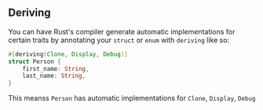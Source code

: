 ## Deriving

You can have Rust's compiler generate automatic implementations for certain
traits by annotating your `struct` or `enum` with `deriving` like so:

```rust
#[deriving(Clone, Display, Debug)]
struct Person {
    first_name: String,
    last_name: String,
}
```

This meanss `Person` has automatic implementations for `Clone`, `Display`,
`Debug`
